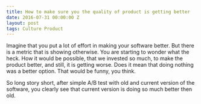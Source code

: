 ```yaml
---
title: How to make sure you the quality of product is getting better
date: 2016-07-31 00:00:00 Z
layout: post
tags: Culture Product
---
```


<p>
Imagine that you put a lot of effort in making your software better. But there is a metric that is showing otherwise. You are starting to wonder what the heck. How it would be possible, that we invested so much, to make the product better, and still, it is getting worse. Does it mean that doing nothing was a better option. That would be funny, you think.
</p>
<p>
So long story short, after simple A/B test with old and current version of the software, you clearly see that current version is doing so much better then old.
</p>

